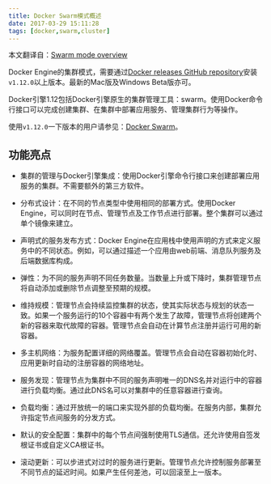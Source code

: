 ```yaml
---
title: Docker Swarm模式概述
date: 2017-03-29 15:11:28
tags: [docker,swarm,cluster]
---
```


本文翻译自：[Swarm mode overview](https://docs.docker.com/engine/swarm/)

Docker Engine的集群模式，需要通过[Docker releases GitHub repository](https://github.com/docker/docker/releases)安装`v1.12.0`以上版本。最新的Mac版及Windows Beta版亦可。

Docker引擎1.12包括Docker引擎原生的集群管理工具：swarm。使用Docker命令行接口可以完成创建集群、在集群中部署应用服务、管理集群行为等操作。

使用`v1.12.0`一下版本的用户请参见：[Docker Swarm](https://docs.docker.com/swarm/)。

## 功能亮点

* 集群的管理与Docker引擎集成：使用Docker引擎命令行接口来创建部署应用服务的集群。不需要额外的第三方软件。

* 分布式设计：在不同的节点类型中使用相同的部署方式。使用Docker Engine，可以同时在节点、管理节点及工作节点进行部署。整个集群可以通过单个镜像来建立。

* 声明式的服务发布方式：Docker Engine在应用栈中使用声明的方式来定义服务中的不同状态。例如，可以通过描述一个应用由web前端、消息队列服务及后端数据库构成。

* 弹性：为不同的服务声明不同任务数量。当数量上升或下降时，集群管理节点将自动添加或删除节点调整至预期的规模。

* 维持规模：管理节点会持续监控集群的状态，使其实际状态与规划的状态一致。如果一个服务运行的10个容器中有两个发生了故障，管理节点将创建两个新的容器来取代故障的容器。管理节点会自动在计算节点注册并运行可用的新容器。

* 多主机网络：为服务配置详细的网络覆盖。管理节点会自动在容器初始化时、应用更新时自动的注册容器的网络地址。

* 服务发现：管理节点为集群中不同的服务声明唯一的DNS名并对运行中的容器进行负载均衡。通过此DNS名可以对集群中的任意容器进行查询。

* 负载均衡：通过开放统一的端口来实现外部的负载均衡。在服务内部，集群允许指定节点间服务的分发方式。

* 默认的安全配置：集群中的每个节点间强制使用TLS通信。还允许使用自签发根证书或自定义CA根证书。

* 滚动更新：可以步进式对过时的服务进行更新。管理节点允许控制服务部署至不同节点的延迟时间。如果产生任何差池，可以回滚至上一版本。